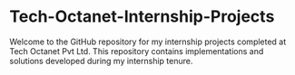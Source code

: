 # Tech-Octanet-Internship-Projects
Welcome to the GitHub repository for my internship projects completed at Tech Octanet Pvt Ltd. This repository contains implementations and solutions developed during my internship tenure.
